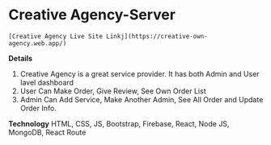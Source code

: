 # Creative Agency-Server

	[Creative Agency Live Site Linkj](https://creative-own-agency.web.app/)

**Details**

1. Creative Agency is a great service provider. It has both Admin and User lavel dashboard
2. User Can Make Order, Give Review, See Own Order List
3. Admin Can Add Service, Make Another Admin, See All Order and Update Order Info.


**Technology** 
HTML, CSS, JS, Bootstrap, Firebase, React, Node JS, MongoDB, React Route
